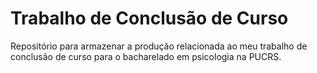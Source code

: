 # Trabalho de Conclusão de Curso

Repositório para armazenar a produção relacionada ao meu trabalho de conclusão de
curso para o bacharelado em psicologia na PUCRS.


